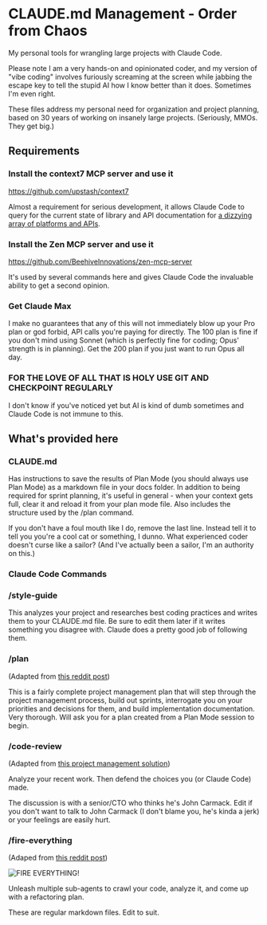 # CLAUDE.md Management - Order from Chaos

My personal tools for wrangling large projects with Claude Code. 

Please note I am a very hands-on and opinionated coder, and my version of "vibe coding" involves furiously screaming at the screen while jabbing the escape key to tell the stupid AI how I know better than it does. Sometimes I'm even right.

These files address my personal need for organization and project planning, based on 30 years of working on insanely large projects. (Seriously, MMOs. They get big.)

## Requirements

### Install the context7 MCP server and use it

https://github.com/upstash/context7

Almost a requirement for serious development, it allows Claude Code to query for the current state of library and API documentation for [a dizzying array of platforms and APIs](https://context7.com).

### Install the Zen MCP server and use it

https://github.com/BeehiveInnovations/zen-mcp-server

It's used by several commands here and gives Claude Code the invaluable ability to get a second opinion.

### Get Claude Max

I make no guarantees that any of this will not immediately blow up your Pro plan or god forbid, API calls you're paying for directly. The 100 plan is fine if you don't mind using Sonnet (which is perfectly fine for coding; Opus' strength is in planning).  Get the 200 plan if you just want to run Opus all day. 

### FOR THE LOVE OF ALL THAT IS HOLY USE GIT AND CHECKPOINT REGULARLY

I don't know if you've noticed yet but AI is kind of dumb sometimes and Claude Code is not immune to this.

## What's provided here

### CLAUDE.md

Has instructions to save the results of Plan Mode (you should always use Plan Mode) as a markdown file in your docs folder. In addition to being required for sprint planning, it's useful in general - when your context gets full, clear it and reload it from your plan mode file. Also includes the structure used by the /plan command.

If you don't have a foul mouth like I do, remove the last line. Instead tell it to tell you you're a cool cat or something, I dunno. What experienced coder doesn't curse like a sailor? (And I've actually been a sailor, I'm an authority on this.)

### Claude Code Commands

### /style-guide

This analyzes your project and researches best coding practices and writes them to your CLAUDE.md file. Be sure to edit them later if it writes something you disagree with. Claude does a pretty good job of following them.

### /plan

(Adapted from [this reddit post](https://www.reddit.com/r/ClaudeAI/comments/1ljv2kz/tips_for_developing_large_projects_with_claude/))

This is a fairly complete project management plan that will step through the project management process, build out sprints, interrogate you on your priorities and decisions for them, and build implementation documentation. Very thorough. Will ask you for a plan created from a Plan Mode session to begin.

### /code-review

(Adapted from [this project management solution](https://github.com/Helmi/claude-simone))

Analyze your recent work. Then defend the choices you (or Claude Code) made. 

The discussion is with a senior/CTO who thinks he's John Carmack. Edit if you don't want to talk to John Carmack (I don't blame you, he's kinda a jerk) or your feelings are easily hurt.

### /fire-everything

(Adaped from [this reddit post](https://www.reddit.com/r/ClaudeAI/comments/1loxr2t/one_of_my_most_powerful_prompts_for_fixing/))

![FIRE EVERYTHING!](https://i.imgflip.com/qgd83.jpg)

Unleash multiple sub-agents to crawl your code, analyze it, and come up with a refactoring plan.

These are regular markdown files. Edit to suit.
